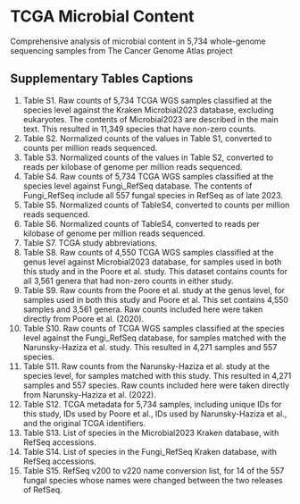 # TCGA Microbial Content
Comprehensive analysis of microbial content in 5,734 whole-genome sequencing samples from The Cancer Genome Atlas project

## Supplementary Tables Captions

1. Table S1. Raw counts of 5,734 TCGA WGS samples classified at the species level against the Kraken Microbial2023 database, excluding eukaryotes. The contents of Microbial2023 are described in the main text. This resulted in 11,349 species that have non-zero counts.
2. Table S2. Normalized counts of the values in Table S1, converted to counts per million reads sequenced.
3. Table S3. Normalized counts of the values in Table S2, converted to  reads per kilobase of genome per million reads sequenced.
4. Table S4. Raw counts of 5,734 TCGA WGS samples classified at the species level against Fungi_RefSeq database. The contents of Fungi_RefSeq include all 557 fungal species in RefSeq as of late 2023. 
5. Table S5. Normalized counts of TableS4, converted to counts per million reads sequenced.
6. Table S6. Normalized counts of TableS4, converted to reads per kilobase of genome per million reads sequenced.
7. Table S7. TCGA study abbreviations.
8. Table S8. Raw counts of 4,550 TCGA WGS samples classified at the genus level against Microbial2023 database, for samples used in both this study and in the Poore et al. study. This dataset contains counts for all 3,561 genera that had non-zero counts in either study.
9. Table S9. Raw counts from the Poore et al. study at the genus level, for samples used in both this study and Poore et al. This set contains 4,550 samples and 3,561 genera. Raw counts included here were taken directly from Poore et al. (2020).
10. Table S10. Raw counts of TCGA WGS samples classified at the species level against the Fungi_RefSeq database, for samples matched with the Narunsky-Haziza et al. study. This resulted in 4,271 samples and 557 species.
11. Table S11. Raw counts from the Narunsky-Haziza et al. study at the species level, for samples matched with this study. This resulted in 4,271 samples and 557 species. Raw counts included here were taken directly from Narunsky-Haziza et al. (2022).
12. Table S12. TCGA metadata for 5,734 samples, including unique IDs for this study, IDs used by Poore et al., IDs used by Narunsky-Haziza et al., and the original TCGA identifiers.
13. Table S13. List of species in the Microbial2023 Kraken database, with RefSeq accessions.
14. Table S14. List of species in the Fungi_RefSeq Kraken database, with RefSeq accessions.
15. Table S15. RefSeq v200 to v220 name conversion list, for 14 of the 557 fungal species whose names were changed between the two releases of RefSeq.
